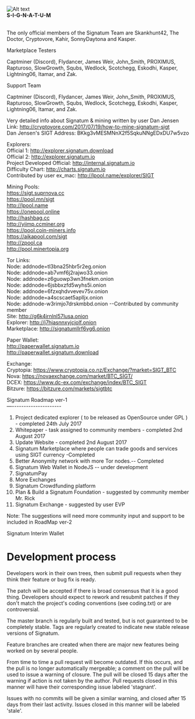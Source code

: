 ![Alt text](https://avatars3.githubusercontent.com/u/30251666?v=4&u=2637cc93eed9f5f7503d4875583547d221a49ff4&s=400 )<br />
<b> S-I-G-N-A-T-U-M  </b><br /><br />

The only official members of the Signatum Team are Skankhunt42, The Doctor, Cryptovore, Kahir, SonnyDaytona and Kasper.<br />


Marketplace Testers<br />

Captminer (Discord), Flydancer, James Weir, John_Smith, PROXIMUS, Rapturoso, SlowGrowth, Squbs, Wedlock, Scotchegg, Eskodhi, Kasper, Lightning06, Itamar, and Zak.<br />

Support Team<br />

Captminer (Discord), Flydancer, James Weir, John_Smith, PROXIMUS, Rapturoso, SlowGrowth, Squbs, Wedlock, Scotchegg, Eskodhi, Kasper, Lightning06, Itamar, and Zak.<br />

Very detailed info about Signatum & mining written by user Dan Jensen<br />
Link: http://cryptovore.com/2017/07/19/how-to-mine-signatum-sigt <br />
Dan Jensen's SIGT Address: BKkg3vMESMNnX2f5SqkuNNgEDxDU7w5vzo <br />

Explorers: <br />
Official 1: http://explorer.signatum.download <br />
Official 2: http://explorer.signatum.io<br /> 
Project Developed Official: http://internal.signatum.io <br />
Difficulty Chart: http://charts.signatum.io <br />
Contributed by user ex_mac: http://lpool.name/explorer/SIGT <br />


Mining Pools:<br />
https://sigt.suprnova.cc <br />
https://pool.mn/sigt<br />
http://lpool.name<br />
https://onepool.online<br />
http://hashbag.cc<br />
http://yiimp.ccminer.org<br />
https://pool.coin-miners.info <br />
https://aikapool.com/sigt <br />
http://zpool.ca <br />
http://pool.minertopia.org <br />

Tor Links:<br />
Node: addnode=tl3bna25hbr5r2eg.onion <br />
Node: addnode=ab7vmf6j2rajwo33.onion <br />
Node: addnode=z6guowp3wn3fnekm.onion <br />
Node: addnode=6jsbbxzfd5wyhs5i.onion<br />
Node: addnode=6fzxqhdvvevev75v.onion<br />
Node: addnode=a4scscaet5aplljx.onion<br />
Node: addnode-w3rimjo7drskmbbd.onion --Contributed by community member <br /> 
Site: http://g6k4irnlnl57lusa.onion<br />
Explorer: http://j7hjasnnxyjcjolf.onion<br />
Marketplace: http://signatumllrf6vg6.onion<br />

Paper Wallet:<br />
http://paperwallet.signatum.io <br />
http://paperwallet.signatum.download <br />

Exchange:<br />
Cryptopia: https://www.cryptopia.co.nz/Exchange/?market=SIGT_BTC <br />
Nova: https://novaexchange.com/market/BTC_SIGT/<br />
DCEX: https://www.dc-ex.com/exchange/index/BTC_SIGT<br />
Bitzure: https://bitzure.com/markets/sigtbtc <br />

Signatum Roadmap ver-1<br />
—---------------------<br />
1. Project dedicated explorer ( to be released as OpenSource under GPL ) - completed 24th July 2017<br />
2. Whitepaper - task assigned to community members - completed 2nd August 2017<br />
3. Update Website - completed 2nd August 2017<br />
4. Signatum Marketplace where people can trade goods and services using SIGT currency -Completed<br />
5. Better Anonymity network with more Tor nodes.-- Completed <br />
6. Signatum Web Wallet in NodeJS -- under development <br />
7. SignatumPay<br />
8. More Exchanges<br />
9. Signatum Crowdfunding platform<br />
10. Plan & Build a Signatum Foundation - suggested by community member Mr. Rick<br />
11. Signatum Exchange - suggested by user EVP<br />

Note: The suggestions will need more community input and support to be included in RoadMap ver-2<br />


Signatum Interim Wallet

Development process
===========================

Developers work in their own trees, then submit pull requests when
they think their feature or bug fix is ready.

The patch will be accepted if there is broad consensus that it is a
good thing.  Developers should expect to rework and resubmit patches
if they don't match the project's coding conventions (see coding.txt)
or are controversial.

The master branch is regularly built and tested, but is not guaranteed
to be completely stable. Tags are regularly created to indicate new
stable release versions of Signatum.

Feature branches are created when there are major new features being
worked on by several people.

From time to time a pull request will become outdated. If this occurs, and
the pull is no longer automatically mergeable; a comment on the pull will
be used to issue a warning of closure. The pull will be closed 15 days
after the warning if action is not taken by the author. Pull requests closed
in this manner will have their corresponding issue labeled 'stagnant'.

Issues with no commits will be given a similar warning, and closed after
15 days from their last activity. Issues closed in this manner will be 
labeled 'stale'.
